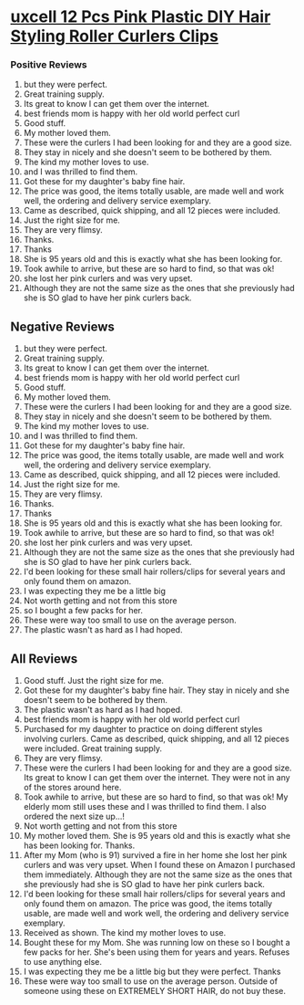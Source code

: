 # [uxcell 12 Pcs Pink Plastic DIY Hair Styling Roller Curlers Clips](https://products.checkmycream.com/products/uxcell-12-Pcs-Pink-Plastic-DIY-Hair-Styling-Roller-Curlers-Clips.html)

### Positive Reviews

<ol>
      <li>but they were perfect.  </li>
      <li>Great training supply.</li>
      <li>Its great to know I can get them over the internet.  </li>
      <li>best friends mom is happy with her old world perfect curl</li>
      <li>Good stuff.  </li>
      <li>My mother loved them.  </li>
      <li>These were the curlers I had been looking for and they are a good size.  </li>
      <li>They stay in nicely and she doesn&#x27;t seem to be bothered by them.</li>
      <li>The kind my mother loves to use.</li>
      <li>and I was thrilled to find them.</li>
      <li>Got these for my daughter&#x27;s baby fine hair.</li>
      <li>The price was good, the items totally usable, are made well and work well, the ordering and delivery service exemplary.</li>
      <li>Came as described, quick shipping, and all 12 pieces were included.</li>
      <li>Just the right size for me.</li>
      <li>They are very flimsy.</li>
      <li>Thanks.</li>
      <li>Thanks</li>
      <li>She is 95 years old and this is exactly what she has been looking for.  </li>
      <li>Took awhile to arrive, but these are so hard to find, so that was ok!</li>
      <li>she lost her pink curlers and was very upset.</li>
      <li>Although they are not the same size as the ones that she previously had she is SO glad to have her pink curlers back.</li>
</ol>


<h2>Negative Reviews</h2>
<ol>
<li> but they were perfect.  </li>
<li> Great training supply.</li>
<li> Its great to know I can get them over the internet.  </li>
<li> best friends mom is happy with her old world perfect curl</li>
<li> Good stuff.  </li>
<li> My mother loved them.  </li>
<li> These were the curlers I had been looking for and they are a good size.  </li>
<li> They stay in nicely and she doesn&#x27;t seem to be bothered by them.</li>
<li> The kind my mother loves to use.</li>
<li> and I was thrilled to find them.</li>
<li> Got these for my daughter&#x27;s baby fine hair.</li>
<li> The price was good, the items totally usable, are made well and work well, the ordering and delivery service exemplary.</li>
<li> Came as described, quick shipping, and all 12 pieces were included.</li>
<li> Just the right size for me.</li>
<li> They are very flimsy.</li>
<li> Thanks.</li>
<li> Thanks</li>
<li> She is 95 years old and this is exactly what she has been looking for.  </li>
<li> Took awhile to arrive, but these are so hard to find, so that was ok!</li>
<li> she lost her pink curlers and was very upset.</li>
<li> Although they are not the same size as the ones that she previously had she is SO glad to have her pink curlers back.</li>
<li> I&#x27;d been looking for these small hair rollers/clips for several years and only found them on amazon.</li>
<li> I was expecting they me be a little big</li>
<li> Not worth getting and not from this store</li>
<li> so I bought a few packs for her.  </li>
<li> These were way too small  to use on the average person.</li>
<li> The plastic wasn&#x27;t as hard as I had hoped.</li>
</ol>

<h2>All Reviews</h2>

<ol>
    <li> Good stuff.  Just the right size for me.</li>
    <li> Got these for my daughter&#x27;s baby fine hair. They stay in nicely and she doesn&#x27;t seem to be bothered by them.</li>
    <li> The plastic wasn&#x27;t as hard as I had hoped.</li>
    <li> best friends mom is happy with her old world perfect curl</li>
    <li> Purchased for my daughter to practice on doing different styles involving curlers. Came as described, quick shipping, and all 12 pieces were included. Great training supply.</li>
    <li> They are very flimsy.</li>
    <li> These were the curlers I had been looking for and they are a good size.  Its great to know I can get them over the internet.  They were not in any of the stores around here.</li>
    <li> Took awhile to arrive, but these are so hard to find, so that was ok! My elderly mom still uses these and I was thrilled to find them. I also ordered the next size up...!</li>
    <li> Not worth getting and not from this store</li>
    <li> My mother loved them.  She is 95 years old and this is exactly what she has been looking for.  Thanks.</li>
    <li> After my Mom (who is 91) survived a fire in her home she lost her pink curlers and was very upset. When I found these on Amazon I purchased them immediately. Although they are not the same size as the ones that she previously had she is SO glad to have her pink curlers back.</li>
    <li> I&#x27;d been looking for these small hair rollers/clips for several years and only found them on amazon. The price was good, the items totally usable, are made well and work well, the ordering and delivery service exemplary.</li>
    <li> Received as shown. The kind my mother loves to use.</li>
    <li> Bought these for my Mom.  She was running low on these so I bought a few packs for her.  She&#x27;s been using them for years and years.  Refuses to use anything else.</li>
    <li> I was expecting they me be a little big but they were perfect.  Thanks</li>
    <li> These were way too small  to use on the average person. Outside of someone using these on EXTREMELY SHORT HAIR, do not buy these.</li>
</ol>




